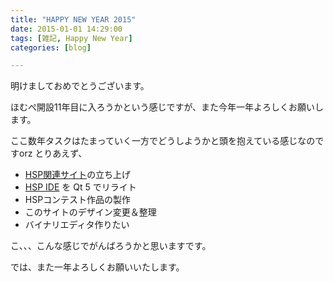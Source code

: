 ```yaml
---
title: "HAPPY NEW YEAR 2015"
date: 2015-01-01 14:29:00
tags: [雑記, Happy New Year]
categories: [blog]

---
```


明けましておめでとうございます。

ほむぺ開設11年目に入ろうかという感じですが、また今年一年よろしくお願いします。

ここ数年タスクはたまっていく一方でどうしようかと頭を抱えている感じなのですorz とりあえず、

  * [HSP関連サイト][1]の立ち上げ
  * [HSP IDE][2] を Qt 5 でリライト
  * HSPコンテスト作品の製作
  * このサイトのデザイン変更＆整理
  * バイナリエディタ作りたい

 [1]: http://hsp-users.jp/
 [2]: https://github.com/sharkpp/hspide

こ、、、こんな感じでがんばろうかと思いますです。

では、また一年よろしくお願いいたします。